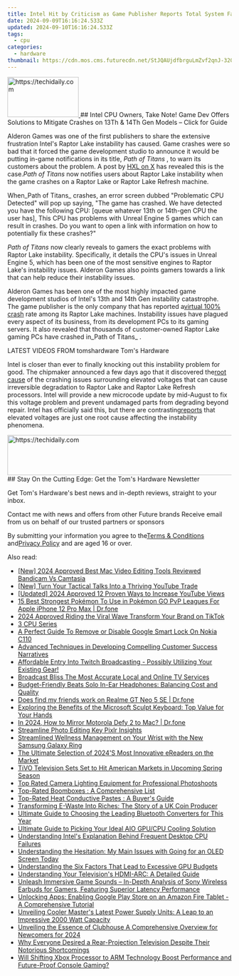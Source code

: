 ```yaml
---
title: Intel Hit by Criticism as Game Publisher Reports Total System Failures on Latest-Gen CPUs
date: 2024-09-09T16:16:24.533Z
updated: 2024-09-10T16:16:24.533Z
tags:
  - cpu
categories:
  - hardware
thumbnail: https://cdn.mos.cms.futurecdn.net/StJQAUjdfbrguLmZvf2qnJ-320-80.jpg
---
```


<!-- affiliate ads begin -->
<a href="https://review-au.sjv.io/c/5597632/2098700/14409" target="_top" id="2098700">
  <img src="//a.impactradius-go.com/display-ad/14409-2098700" border="0" alt="https://techidaily.com" width="160" height="90"/>
</a>
<img height="0" width="0" src="https://review-au.sjv.io/i/5597632/2098700/14409" style="position:absolute;visibility:hidden;" border="0" />
<!-- affiliate ads end -->
## Intel CPU Owners, Take Note! Game Dev Offers Solutions to Mitigate Crashes on 13Th & 14Th Gen Models – Click for Guide

Alderon Games was one of the first publishers to share the extensive frustration Intel's Raptor Lake instability has caused. Game crashes were so bad that it forced the game development studio to announce it would be putting in-game notifications in its title, _Path of Titans_ , to warn its customers about the problem. A post by [HXL on X](https://x.com/9550pro/status/1816660855196647577) has revealed this is the case._Path of Titans_ now notifies users about Raptor Lake instability when the game crashes on a Raptor Lake or Raptor Lake Refresh machine.

 When_Path of Titans_ crashes, an error screen dubbed "Problematic CPU Detected" will pop up saying, "The game has crashed. We have detected you have the following CPU: \[queue whatever 13th or 14th-gen CPU the user has\], This CPU has problems with Unreal Engine 5 games which can result in crashes. Do you want to open a link with information on how to potentially fix these crashes?"

_Path of Titans_ now clearly reveals to gamers the exact problems with Raptor Lake instability. Specifically, it details the CPU's issues in Unreal Engine 5, which has been one of the most sensitive engines to Raptor Lake's instability issues. Alderon Games also points gamers towards a link that can help reduce their instability issues.

 Alderon Games has been one of the most highly impacted game development studios of Intel's 13th and 14th Gen instability catastrophe. The game publisher is the only company that has reported a[virtual 100% crash](https://www.tomshardware.com/pc-components/cpus/game-publisher-claims-100-crash-rate-with-intel-cpus-alderon-games-says-company-sells-defective-13th-and-14th-gen-chips) rate among its Raptor Lake machines. Instability issues have plagued every aspect of its business, from its development PCs to its gaming servers. It also revealed that thousands of customer-owned Raptor Lake gaming PCs have crashed in_Path of Titans_ .

 LATEST VIDEOS FROM tomshardware Tom's Hardware

 Intel is closer than ever to finally knocking out this instability problem for good. The chipmaker announced a few days ago that it discovered the[root cause](https://www.tomshardware.com/pc-components/cpus/intel-finally-announces-a-solution-for-cpu-crashing-errors-claims-elevated-voltages-are-the-root-cause-fix-coming-by-mid-august) of the crashing issues surrounding elevated voltages that can cause irreversible degradation to Raptor Lake and Raptor Lake Refresh processors. Intel will provide a new microcode update by mid-August to fix this voltage problem and prevent undamaged parts from degrading beyond repair. Intel has officially said this, but there are contrasting[reports](https://www.tomshardware.com/pc-components/cpus/leaked-internal-reports-allegedly-reveal-intels-instability-problems-are-not-over-elevated-voltages-could-be-only-one-of-the-causes-of-cpu-crashing) that elevated voltages are just one root cause affecting the instability phenomena.

<!-- affiliate ads begin -->
<a href="https://ephamedtechinc.pxf.io/c/5597632/2135475/26400" target="_top" id="2135475">
  <img src="//a.impactradius-go.com/display-ad/26400-2135475" border="0" alt="https://techidaily.com" width="728" height="90"/>
</a>
<img height="0" width="0" src="https://ephamedtechinc.pxf.io/i/5597632/2135475/26400" style="position:absolute;visibility:hidden;" border="0" />
<!-- affiliate ads end -->
## Stay On the Cutting Edge: Get the Tom's Hardware Newsletter

 Get Tom's Hardware's best news and in-depth reviews, straight to your inbox.

 Contact me with news and offers from other Future brands  Receive email from us on behalf of our trusted partners or sponsors

 By submitting your information you agree to the[Terms & Conditions](https://futureplc.com/terms-conditions/) and[Privacy Policy](https://futureplc.com/privacy-policy/) and are aged 16 or over.


<ins class="adsbygoogle"
     style="display:block"
     data-ad-format="autorelaxed"
     data-ad-client="ca-pub-7571918770474297"
     data-ad-slot="1223367746"></ins>



<ins class="adsbygoogle"
     style="display:block"
     data-ad-client="ca-pub-7571918770474297"
     data-ad-slot="8358498916"
     data-ad-format="auto"
     data-full-width-responsive="true"></ins>

<span class="atpl-alsoreadstyle">Also read:</span>
<div><ul>
<li><a href="https://visual-screen-recording.techidaily.com/new-2024-approved-best-mac-video-editing-tools-reviewed-bandicam-vs-camtasia/"><u>[New] 2024 Approved  Best Mac Video Editing Tools Reviewed  Bandicam Vs Camtasia</u></a></li>
<li><a href="https://facebook-record-videos.techidaily.com/new-turn-your-tactical-talks-into-a-thriving-youtube-trade/"><u>[New] Turn Your Tactical Talks Into a Thriving YouTube Trade</u></a></li>
<li><a href="https://youtube-web.techidaily.com/ed-2024-approved-12-proven-ways-to-increase-youtube-views/"><u>[Updated] 2024 Approved  12 Proven Ways to Increase YouTube Views</u></a></li>
<li><a href="https://ios-pokemon-go.techidaily.com/15-best-strongest-pokemon-to-use-in-pokemon-go-pvp-leagues-for-apple-iphone-12-pro-max-drfone-by-drfone-virtual-ios/"><u>15 Best Strongest Pokémon To Use in Pokémon GO PvP Leagues For Apple iPhone 12 Pro Max | Dr.fone</u></a></li>
<li><a href="https://tiktok-clips.techidaily.com/2024-approved-riding-the-viral-wave-transform-your-brand-on-tiktok/"><u>2024 Approved  Riding the Viral Wave  Transform Your Brand on TikTok</u></a></li>
<li><a href="https://hardware-help.techidaily.com/3-cpu-series/"><u>3 CPU Series</u></a></li>
<li><a href="https://easy-unlock-android.techidaily.com/a-perfect-guide-to-remove-or-disable-google-smart-lock-on-nokia-c110-by-drfone-android/"><u>A Perfect Guide To Remove or Disable Google Smart Lock On Nokia C110</u></a></li>
<li><a href="https://extra-resources.techidaily.com/advanced-techniques-in-developing-compelling-customer-success-narratives/"><u>Advanced Techniques in Developing Compelling Customer Success Narratives</u></a></li>
<li><a href="https://hardware-help.techidaily.com/affordable-entry-into-twitch-broadcasting-possibly-utilizing-your-existing-gear/"><u>Affordable Entry Into Twitch Broadcasting - Possibly Utilizing Your Existing Gear!</u></a></li>
<li><a href="https://extra-hints.techidaily.com/broadcast-bliss-the-most-accurate-local-and-online-tv-services/"><u>Broadcast Bliss  The Most Accurate Local and Online TV Services</u></a></li>
<li><a href="https://hardware-help.techidaily.com/budget-friendly-beats-solo-in-ear-headphones-balancing-cost-and-quality/"><u>Budget-Friendly Beats Solo In-Ear Headphones: Balancing Cost and Quality</u></a></li>
<li><a href="https://location-social.techidaily.com/does-find-my-friends-work-on-realme-gt-neo-5-se-drfone-by-drfone-virtual-android/"><u>Does find my friends work on Realme GT Neo 5 SE | Dr.fone</u></a></li>
<li><a href="https://buynow-tips.techidaily.com/exploring-the-benefits-of-the-microsoft-sculpt-keyboard-top-value-for-your-hands/"><u>Exploring the Benefits of the Microsoft Sculpt Keyboard: Top Value for Your Hands</u></a></li>
<li><a href="https://screen-mirror.techidaily.com/in-2024-how-to-mirror-motorola-defy-2-to-mac-drfone-by-drfone-android/"><u>In 2024, How to Mirror Motorola Defy 2 to Mac? | Dr.fone</u></a></li>
<li><a href="https://extra-hints.techidaily.com/streamline-photo-editing-key-pixlr-insights/"><u>Streamline Photo Editing  Key Pixlr Insights</u></a></li>
<li><a href="https://hardware-help.techidaily.com/streamlined-wellness-management-on-your-wrist-with-the-new-samsung-galaxy-ring/"><u>Streamlined Wellness Management on Your Wrist with the New Samsung Galaxy Ring</u></a></li>
<li><a href="https://hardware-help.techidaily.com/the-ultimate-selection-of-2024s-most-innovative-ereaders-on-the-market/"><u>The Ultimate Selection of 2024'S Most Innovative eReaders on the Market</u></a></li>
<li><a href="https://hardware-help.techidaily.com/tivo-television-sets-set-to-hit-american-markets-in-upcoming-spring-season/"><u>TiVO Television Sets Set to Hit American Markets in Upcoming Spring Season</u></a></li>
<li><a href="https://hardware-help.techidaily.com/top-rated-camera-lighting-equipment-for-professional-photoshoots/"><u>Top Rated Camera Lighting Equipment for Professional Photoshoots</u></a></li>
<li><a href="https://hardware-help.techidaily.com/top-rated-boomboxes-a-comprehensive-list/"><u>Top-Rated Boomboxes : A Comprehensive List</u></a></li>
<li><a href="https://hardware-help.techidaily.com/top-rated-heat-conductive-pastes-a-buyers-guide/"><u>Top-Rated Heat Conductive Pastes : A Buyer's Guide</u></a></li>
<li><a href="https://hardware-help.techidaily.com/transforming-e-waste-into-riches-the-story-of-a-uk-coin-producer/"><u>Transforming E-Waste Into Riches: The Story of a UK Coin Producer</u></a></li>
<li><a href="https://hardware-help.techidaily.com/ultimate-guide-to-choosing-the-leading-bluetooth-converters-for-this-year/"><u>Ultimate Guide to Choosing the Leading Bluetooth Converters for This Year</u></a></li>
<li><a href="https://hardware-help.techidaily.com/ultimate-guide-to-picking-your-ideal-aio-gpucpu-cooling-solution/"><u>Ultimate Guide to Picking Your Ideal AIO GPU/CPU Cooling Solution</u></a></li>
<li><a href="https://hardware-help.techidaily.com/understanding-intels-explanation-behind-frequent-desktop-cpu-failures/"><u>Understanding Intel's Explanation Behind Frequent Desktop CPU Failures</u></a></li>
<li><a href="https://hardware-help.techidaily.com/understanding-the-hesitation-my-main-issues-with-going-for-an-oled-screen-today/"><u>Understanding the Hesitation: My Main Issues with Going for an OLED Screen Today</u></a></li>
<li><a href="https://hardware-help.techidaily.com/understanding-the-six-factors-that-lead-to-excessive-gpu-budgets/"><u>Understanding the Six Factors That Lead to Excessive GPU Budgets</u></a></li>
<li><a href="https://hardware-help.techidaily.com/understanding-your-televisions-hdmi-arc-a-detailed-guide/"><u>Understanding Your Television's HDMI-ARC: A Detailed Guide</u></a></li>
<li><a href="https://hardware-help.techidaily.com/unleash-immersive-game-sounds-in-depth-analysis-of-sony-wireless-earbuds-for-gamers-featuring-superior-latency-performance/"><u>Unleash Immersive Game Sounds – In-Depth Analysis of Sony Wireless Earbuds for Gamers, Featuring Superior Latency Performance</u></a></li>
<li><a href="https://hardware-help.techidaily.com/unlocking-apps-enabling-google-play-store-on-an-amazon-fire-tablet-a-comprehensive-tutorial/"><u>Unlocking Apps: Enabling Google Play Store on an Amazon Fire Tablet - A Comprehensive Tutorial</u></a></li>
<li><a href="https://hardware-help.techidaily.com/unveiling-cooler-masters-latest-power-supply-units-a-leap-to-an-impressive-2000-watt-capacity/"><u>Unveiling Cooler Master's Latest Power Supply Units: A Leap to an Impressive 2000 Watt Capacity</u></a></li>
<li><a href="https://audio-shaping.techidaily.com/unveiling-the-essence-of-clubhouse-a-comprehensive-overview-for-newcomers-for-2024/"><u>Unveiling the Essence of Clubhouse A Comprehensive Overview for Newcomers for 2024</u></a></li>
<li><a href="https://hardware-help.techidaily.com/why-everyone-desired-a-rear-projection-television-despite-their-notorious-shortcomings/"><u>Why Everyone Desired a Rear-Projection Television Despite Their Notorious Shortcomings</u></a></li>
<li><a href="https://hardware-help.techidaily.com/will-shifting-xbox-processor-to-arm-technology-boost-performance-and-future-proof-console-gaming/"><u>Will Shifting Xbox Processor to ARM Technology Boost Performance and Future-Proof Console Gaming?</u></a></li>
</ul></div>
